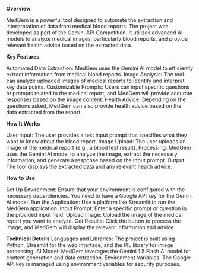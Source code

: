 **Overview**

MedGem is a powerful tool designed to automate the extraction and interpretation of data from medical blood reports. The project was developed as part of the Gemini API Competition. It utilizes advanced AI models to analyze medical images, particularly blood reports, and provide relevant health advice based on the extracted data.

**Key Features**

Automated Data Extraction: MedGem uses the Gemini AI model to efficiently extract information from medical blood reports.
Image Analysis: The tool can analyze uploaded images of medical reports to identify and interpret key data points.
Customizable Prompts: Users can input specific questions or prompts related to the medical report, and MedGem will provide accurate responses based on the image content.
Health Advice: Depending on the questions asked, MedGem can also provide health advice based on the data extracted from the report.

**How It Works**

User Input: The user provides a text input prompt that specifies what they want to know about the blood report.
Image Upload: The user uploads an image of the medical report (e.g., a blood test result).
Processing: MedGem uses the Gemini AI model to analyze the image, extract the necessary information, and generate a response based on the input prompt.
Output: The tool displays the extracted data and any relevant health advice.

**How to Use**

Set Up Environment: Ensure that your environment is configured with the necessary dependencies. You need to have a Google API key for the Gemini AI model.
Run the Application: Use a platform like Streamlit to run the MedGem application.
Input Prompt: Enter a specific prompt or question in the provided input field.
Upload Image: Upload the image of the medical report you want to analyze.
Get Results: Click the button to process the image, and MedGem will display the relevant information and advice.

**Technical Details**
Languages and Libraries: The project is built using Python, Streamlit for the web interface, and the PIL library for image processing.
AI Model: MedGem leverages the Gemini 1.5 Flash AI model for content generation and data extraction.
Environment Variables: The Google API key is managed using environment variables for security purposes.
